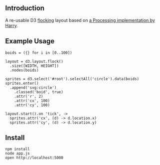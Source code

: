## Introduction

A re-usable D3 [flocking](http://www.red3d.com/cwr/boids/) layout based on [a Processing implementation by Harry](http://harry.me/2011/02/17/neat-algorithms---flocking).

## Example Usage

    boids = ({} for i in [0..100])

    layout = d3.layout.flock()
      .size([WIDTH, HEIGHT])
      .nodes(boids)

    sprites = d3.select('#root').selectAll('circle').data(boids)
    sprites.enter()
      .append('svg:circle')
        .classed('boid', true)
        .attr('r', 2)
        .attr('cx', 100)
        .attr('cy', 100)

    layout.start().on 'tick', ->
      sprites.attr('cx', (d) -> d.location.x)
      sprites.attr('cy', (d) -> d.location.y)


## Install

    npm install
    node app.js
    open http://localhost:5000
